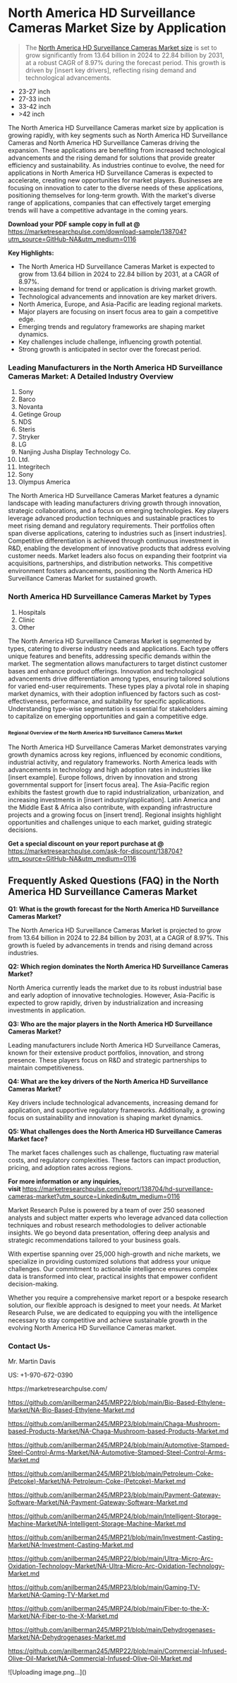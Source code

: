 <h1>North America HD Surveillance Cameras Market&nbsp;Size by Application</h1><blockquote><p>The <a href="https://marketresearchpulse.com/download-sample/138704?utm_source=GitHub-NA&amp;utm_medium=0116">North America HD Surveillance Cameras Market size</a> is set to grow significantly from 13.64 billion in 2024 to 22.84 billion by 2031, at a robust CAGR of 8.97% during the forecast period. This growth is driven by [insert key drivers], reflecting rising demand and technological advancements.</p></blockquote><ul><li>23-27 inch<li> 27-33 inch<li> 33-42 inch<li> >42 inch</li></ul><p>The North America HD Surveillance Cameras market size by application is growing rapidly, with key segments such as North America HD Surveillance Cameras and North America HD Surveillance Cameras driving the expansion. These applications are benefiting from increased technological advancements and the rising demand for solutions that provide greater efficiency and sustainability. As industries continue to evolve, the need for applications in North America HD Surveillance Cameras is expected to accelerate, creating new opportunities for market players. Businesses are focusing on innovation to cater to the diverse needs of these applications, positioning themselves for long-term growth. With the market's diverse range of applications, companies that can effectively target emerging trends will have a competitive advantage in the coming years.</p><p><strong>Download your PDF sample copy in full at @ </strong><a href="https://marketresearchpulse.com/download-sample/138704?utm_source=GitHub-NA&amp;utm_medium=0116">https://marketresearchpulse.com/download-sample/138704?utm_source=GitHub-NA&amp;utm_medium=0116</a></p><p><strong>Key Highlights: </strong></p><ul><li>The North America HD Surveillance Cameras Market is expected to grow from 13.64 billion in 2024 to 22.84 billion by 2031, at a CAGR of 8.97%.</li><li>Increasing demand for trend or application is driving market growth.</li><li>Technological advancements and innovation are key market drivers.</li><li>North America, Europe, and Asia-Pacific are leading regional markets.</li><li>Major players are focusing on insert focus area to gain a competitive edge.</li><li>Emerging trends and regulatory frameworks are shaping market dynamics.</li><li>Key challenges include challenge, influencing growth potential.</li><li>Strong growth is anticipated in sector over the forecast period.</li></ul><h3>Leading Manufacturers in the North America HD Surveillance Cameras Market: A Detailed Industry Overview</h3><ol><li>Sony</li><li>Barco</li><li>Novanta</li><li>Getinge Group</li><li>NDS</li><li>Steris</li><li>Stryker</li><li>LG</li><li>Nanjing Jusha Display Technology Co.</li><li>Ltd.</li><li>Integritech</li><li>Sony</li><li>Olympus America</li></ol><div class="flex max-w-full flex-col flex-grow"><div class="min-h-8 text-message flex w-full flex-col items-end gap-2 whitespace-normal break-words [.text-message+&amp;]:mt-5" dir="auto" data-message-author-role="assistant" data-message-id="fd8432e4-4910-450d-b182-61b7bfb0a01f" data-message-model-slug="gpt-4o"><div class="flex w-full flex-col gap-1 empty:hidden first:pt-[3px]"><div class="markdown prose w-full break-words dark:prose-invert light"><p>The North America HD Surveillance Cameras Market features a dynamic landscape with leading manufacturers driving growth through innovation, strategic collaborations, and a focus on emerging technologies. Key players leverage advanced production techniques and sustainable practices to meet rising demand and regulatory requirements. Their portfolios often span diverse applications, catering to industries such as [insert industries]. Competitive differentiation is achieved through continuous investment in R&amp;D, enabling the development of innovative products that address evolving customer needs. Market leaders also focus on expanding their footprint via acquisitions, partnerships, and distribution networks. This competitive environment fosters advancements, positioning the North America HD Surveillance Cameras Market for sustained growth.</p></div></div></div></div><h3>North America HD Surveillance Cameras Market by Types</h3><ol><li>Hospitals<li> Clinic<li> Other</li></ol><div class="flex max-w-full flex-col flex-grow"><div class="min-h-8 text-message flex w-full flex-col items-end gap-2 whitespace-normal break-words [.text-message+&amp;]:mt-5" dir="auto" data-message-author-role="assistant" data-message-id="084470be-0bb7-4664-bddf-5156b4f41249" data-message-model-slug="gpt-4o-mini"><div class="flex w-full flex-col gap-1 empty:hidden first:pt-[3px]"><div class="markdown prose w-full break-words dark:prose-invert light"><p>The North America HD Surveillance Cameras Market is segmented by types, catering to diverse industry needs and applications. Each type offers unique features and benefits, addressing specific demands within the market. The segmentation allows manufacturers to target distinct customer bases and enhance product offerings. Innovation and technological advancements drive differentiation among types, ensuring tailored solutions for varied end-user requirements. These types play a pivotal role in shaping market dynamics, with their adoption influenced by factors such as cost-effectiveness, performance, and suitability for specific applications. Understanding type-wise segmentation is essential for stakeholders aiming to capitalize on emerging opportunities and gain a competitive edge.</p></div></div></div></div><h3><span style="font-size: 11px;">Regional Overview of the North America HD Surveillance Cameras Market</span></h3><div class="flex max-w-full flex-col flex-grow"><div class="min-h-8 text-message flex w-full flex-col items-end gap-2 whitespace-normal break-words [.text-message+&amp;]:mt-5" dir="auto" data-message-author-role="assistant" data-message-id="e9038762-ce64-4e30-91c9-9bd413514231" data-message-model-slug="gpt-4o-mini"><div class="flex w-full flex-col gap-1 empty:hidden first:pt-[3px]"><div class="markdown prose w-full break-words dark:prose-invert light"><p>The North America HD Surveillance Cameras Market demonstrates varying growth dynamics across key regions, influenced by economic conditions, industrial activity, and regulatory frameworks. North America leads with advancements in technology and high adoption rates in industries like [insert example]. Europe follows, driven by innovation and strong governmental support for [insert focus area]. The Asia-Pacific region exhibits the fastest growth due to rapid industrialization, urbanization, and increasing investments in [insert industry/application]. Latin America and the Middle East &amp; Africa also contribute, with expanding infrastructure projects and a growing focus on [insert trend]. Regional insights highlight opportunities and challenges unique to each market, guiding strategic decisions.</p></div></div></div></div><p><strong>Get a special discount on your report purchase at @ </strong><a href="https://marketresearchpulse.com/ask-for-discount/138704?utm_source=GitHub-NA&amp;utm_medium=0116">https://marketresearchpulse.com/ask-for-discount/138704?utm_source=GitHub-NA&amp;utm_medium=0116</a></p><h2>Frequently Asked Questions (FAQ) in the North America HD Surveillance Cameras Market</h2><p><strong>Q1: What is the growth forecast for the North America HD Surveillance Cameras Market?</strong></p><p>The North America HD Surveillance Cameras Market is projected to grow from 13.64 billion in 2024 to 22.84 billion by 2031, at a CAGR of 8.97%. This growth is fueled by advancements in trends and rising demand across industries.</p><p><strong>Q2: Which region dominates the North America HD Surveillance Cameras Market?</strong></p><p>North America currently leads the market due to its robust industrial base and early adoption of innovative technologies. However, Asia-Pacific is expected to grow rapidly, driven by industrialization and increasing investments in application.</p><p><strong>Q3: Who are the major players in the North America HD Surveillance Cameras Market?</strong></p><p>Leading manufacturers include North America HD Surveillance Cameras, known for their extensive product portfolios, innovation, and strong presence. These players focus on R&amp;D and strategic partnerships to maintain competitiveness.</p><p><strong>Q4: What are the key drivers of the North America HD Surveillance Cameras Market?</strong></p><p>Key drivers include technological advancements, increasing demand for application, and supportive regulatory frameworks. Additionally, a growing focus on sustainability and innovation is shaping market dynamics.</p><p><strong>Q5: What challenges does the North America HD Surveillance Cameras Market face?</strong></p><p>The market faces challenges such as challenge, fluctuating raw material costs, and regulatory complexities. These factors can impact production, pricing, and adoption rates across regions.</p><p><strong>For more information or any inquiries, visit&nbsp;</strong><a href="https://marketresearchpulse.com/report/138704/hd-surveillance-cameras-market?utm_source=Linkedin&utm_medium=0116">https://marketresearchpulse.com/report/138704/hd-surveillance-cameras-market?utm_source=Linkedin&utm_medium=0116</a></p><p>Market Research Pulse is powered by a team of over 250 seasoned analysts and subject matter experts who leverage advanced data collection techniques and robust research methodologies to deliver actionable insights. We go beyond data presentation, offering deep analysis and strategic recommendations tailored to your business goals.</p><p>With expertise spanning over 25,000 high-growth and niche markets, we specialize in providing customized solutions that address your unique challenges. Our commitment to actionable intelligence ensures complex data is transformed into clear, practical insights that empower confident decision-making.</p><p>Whether you require a comprehensive market report or a bespoke research solution, our flexible approach is designed to meet your needs. At Market Research Pulse, we are dedicated to equipping you with the intelligence necessary to stay competitive and achieve sustainable growth in the evolving North America HD Surveillance Cameras market.</p><h3><strong>Contact Us-</strong></h3><p>Mr. Martin Davis</p><p>US: +1-970-672-0390</p><p>https://marketresearchpulse.com/</p><p><a href="https://github.com/anilberman245/MRP22/blob/main/Bio-Based-Ethylene-Market/NA-Bio-Based-Ethylene-Market.md">https://github.com/anilberman245/MRP22/blob/main/Bio-Based-Ethylene-Market/NA-Bio-Based-Ethylene-Market.md</a></p><p><a href="https://github.com/anilberman245/MRP23/blob/main/Chaga-Mushroom-based-Products-Market/NA-Chaga-Mushroom-based-Products-Market.md">https://github.com/anilberman245/MRP23/blob/main/Chaga-Mushroom-based-Products-Market/NA-Chaga-Mushroom-based-Products-Market.md</a></p><p><a href="https://github.com/anilberman245/MRP24/blob/main/Automotive-Stamped-Steel-Control-Arms-Market/NA-Automotive-Stamped-Steel-Control-Arms-Market.md">https://github.com/anilberman245/MRP24/blob/main/Automotive-Stamped-Steel-Control-Arms-Market/NA-Automotive-Stamped-Steel-Control-Arms-Market.md</a></p><p><a href="https://github.com/anilberman245/MRP21/blob/main/Petroleum-Coke-(Petcoke)-Market/NA-Petroleum-Coke-(Petcoke)-Market.md">https://github.com/anilberman245/MRP21/blob/main/Petroleum-Coke-(Petcoke)-Market/NA-Petroleum-Coke-(Petcoke)-Market.md</a></p><p><a href="https://github.com/anilberman245/MRP23/blob/main/Payment-Gateway-Software-Market/NA-Payment-Gateway-Software-Market.md">https://github.com/anilberman245/MRP23/blob/main/Payment-Gateway-Software-Market/NA-Payment-Gateway-Software-Market.md</a></p><p><a href="https://github.com/anilberman245/MRP24/blob/main/Intelligent-Storage-Machine-Market/NA-Intelligent-Storage-Machine-Market.md">https://github.com/anilberman245/MRP24/blob/main/Intelligent-Storage-Machine-Market/NA-Intelligent-Storage-Machine-Market.md</a></p><p><a href="https://github.com/anilberman245/MRP21/blob/main/Investment-Casting-Market/NA-Investment-Casting-Market.md">https://github.com/anilberman245/MRP21/blob/main/Investment-Casting-Market/NA-Investment-Casting-Market.md</a></p><p><a href="https://github.com/anilberman245/MRP22/blob/main/Ultra-Micro-Arc-Oxidation-Technology-Market/NA-Ultra-Micro-Arc-Oxidation-Technology-Market.md">https://github.com/anilberman245/MRP22/blob/main/Ultra-Micro-Arc-Oxidation-Technology-Market/NA-Ultra-Micro-Arc-Oxidation-Technology-Market.md</a></p><p><a href="https://github.com/anilberman245/MRP23/blob/main/Gaming-TV-Market/NA-Gaming-TV-Market.md">https://github.com/anilberman245/MRP23/blob/main/Gaming-TV-Market/NA-Gaming-TV-Market.md</a></p><p><a href="https://github.com/anilberman245/MRP24/blob/main/Fiber-to-the-X-Market/NA-Fiber-to-the-X-Market.md">https://github.com/anilberman245/MRP24/blob/main/Fiber-to-the-X-Market/NA-Fiber-to-the-X-Market.md</a></p><p><a href="https://github.com/anilberman245/MRP21/blob/main/Dehydrogenases-Market/NA-Dehydrogenases-Market.md">https://github.com/anilberman245/MRP21/blob/main/Dehydrogenases-Market/NA-Dehydrogenases-Market.md</a></p><p><a href="https://github.com/anilberman245/MRP22/blob/main/Commercial-Infused-Olive-Oil-Market/NA-Commercial-Infused-Olive-Oil-Market.md">https://github.com/anilberman245/MRP22/blob/main/Commercial-Infused-Olive-Oil-Market/NA-Commercial-Infused-Olive-Oil-Market.md</a></p>
![Uploading image.png…]()
